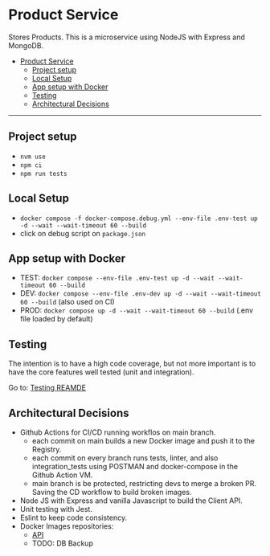 # Product Service

Stores Products.
This is a microservice using NodeJS with Express and MongoDB.

- [Product Service](#product-service)
  - [Project setup](#project-setup)
  - [Local Setup](#local-setup)
  - [App setup with Docker](#app-setup-with-docker)
  - [Testing](#testing)
  - [Architectural Decisions](#architectural-decisions)

---

## Project setup
- `nvm use`
- `npm ci`
- `npm run tests`

## Local Setup

- `docker compose -f docker-compose.debug.yml --env-file .env-test up -d --wait --wait-timeout 60 --build`
- click on debug script on `package.json`

## App setup with Docker
- TEST: `docker compose --env-file .env-test up -d --wait --wait-timeout 60 --build`
- DEV: `docker compose --env-file .env-dev up -d --wait --wait-timeout 60 --build` (also used on CI)
- PROD: `docker compose up -d --wait --wait-timeout 60 --build` (.env file loaded by default)


## Testing
The intention is to have a high code coverage, but not more important is to have the core features well tested (unit and integration).

Go to: [Testing REAMDE](https://github.com/edymberg/product-service/blob/main/test/README.MD)

## Architectural Decisions
* Github Actions for CI/CD running workflos on main branch.
  - each commit on main builds a new Docker image and push it to the Registry.
  - each commit on every branch runs tests, linter, and also integration_tests using POSTMAN and docker-compose in the Github Action VM.
  - main branch is be protected, restricting devs to merge a broken PR. Saving the CD workflow to build broken images.
* Node JS with Express and vanilla Javascript to build the Client API.
* Unit testing with Jest.
* Eslint to keep code consistency.
* Docker Images repositories:
  - [API](https://hub.docker.com/repository/docker/edymberg/product-service/general)
  - TODO: DB Backup
